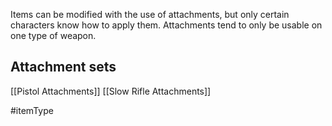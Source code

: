 Items can be modified with the use of attachments, but only certain characters know how to apply them. Attachments tend to only be usable on one type of weapon.

## Attachment sets
[[Pistol Attachments]]
[[Slow Rifle Attachments]]

#itemType 